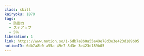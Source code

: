 ```yaml
---
class: skill
kairyoku: 1870
tags:
  - 防御力
  - ステアップ
  - 5％
liberation: 1
link: https://www.notion.so/1-6db7a8b0a55a49e78d3e3e423d189b05
notionID: 6db7a8b0-a55a-49e7-8d3e-3e423d189b05
---
```

